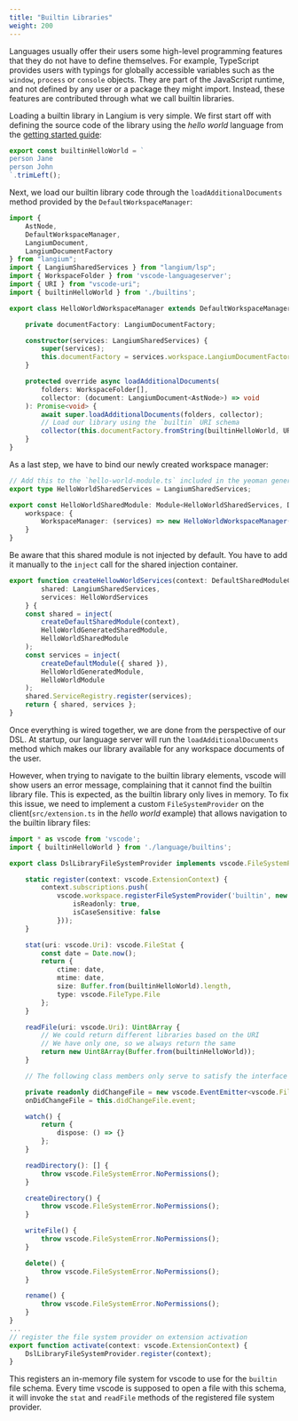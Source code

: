 ```yaml
---
title: "Builtin Libraries"
weight: 200
---
```


Languages usually offer their users some high-level programming features that they do not have to define themselves.
For example, TypeScript provides users with typings for globally accessible variables such as the `window`, `process` or `console` objects.
They are part of the JavaScript runtime, and not defined by any user or a package they might import.
Instead, these features are contributed through what we call builtin libraries.

Loading a builtin library in Langium is very simple. We first start off with defining the source code of the library using the *hello world* language from the [getting started guide](/docs/learn/workflow):

```ts
export const builtinHelloWorld = `
person Jane
person John
`.trimLeft();
```

Next, we load our builtin library code through the `loadAdditionalDocuments` method provided by the `DefaultWorkspaceManager`:

```ts
import {
    AstNode,
    DefaultWorkspaceManager,
    LangiumDocument,
    LangiumDocumentFactory
} from "langium";
import { LangiumSharedServices } from "langium/lsp";
import { WorkspaceFolder } from 'vscode-languageserver';
import { URI } from "vscode-uri";
import { builtinHelloWorld } from './builtins';

export class HelloWorldWorkspaceManager extends DefaultWorkspaceManager {

    private documentFactory: LangiumDocumentFactory;

    constructor(services: LangiumSharedServices) {
        super(services);
        this.documentFactory = services.workspace.LangiumDocumentFactory;
    }

    protected override async loadAdditionalDocuments(
        folders: WorkspaceFolder[],
        collector: (document: LangiumDocument<AstNode>) => void
    ): Promise<void> {
        await super.loadAdditionalDocuments(folders, collector);
        // Load our library using the `builtin` URI schema
        collector(this.documentFactory.fromString(builtinHelloWorld, URI.parse('builtin:///library.hello')));
    }
}
```

As a last step, we have to bind our newly created workspace manager:

```ts
// Add this to the `hello-world-module.ts` included in the yeoman generated project
export type HelloWorldSharedServices = LangiumSharedServices;

export const HelloWorldSharedModule: Module<HelloWorldSharedServices, DeepPartial<HelloWorldSharedServices>> = {
    workspace: {
        WorkspaceManager: (services) => new HelloWorldWorkspaceManager(services)
    }
}
```

Be aware that this shared module is not injected by default. You have to add it manually to the `inject` call for the shared injection container.

```ts
export function createHellowWorldServices(context: DefaultSharedModuleContext): {
        shared: LangiumSharedServices,
        services: HelloWordServices
    } {
    const shared = inject(
        createDefaultSharedModule(context),
        HelloWorldGeneratedSharedModule,
        HelloWorldSharedModule
    );
    const services = inject(
        createDefaultModule({ shared }),
        HelloWorldGeneratedModule,
        HelloWorldModule
    );
    shared.ServiceRegistry.register(services);
    return { shared, services };
}
```

Once everything is wired together, we are done from the perspective of our DSL.
At startup, our language server will run the `loadAdditionalDocuments` method which makes our library available for any workspace documents of the user.

However, when trying to navigate to the builtin library elements, vscode will show users an error message, complaining that it cannot find the builtin library file.
This is expected, as the builtin library only lives in memory.
To fix this issue, we need to implement a custom `FileSystemProvider` on the client(`src/extension.ts` in the *hello world* example) that allows navigation to the builtin library files:

```ts
import * as vscode from 'vscode';
import { builtinHelloWorld } from './language/builtins';

export class DslLibraryFileSystemProvider implements vscode.FileSystemProvider {

    static register(context: vscode.ExtensionContext) {
        context.subscriptions.push(
            vscode.workspace.registerFileSystemProvider('builtin', new DslLibraryFileSystemProvider(context), {
                isReadonly: true,
                isCaseSensitive: false
            }));
    }

    stat(uri: vscode.Uri): vscode.FileStat {
        const date = Date.now();
        return {
            ctime: date,
            mtime: date,
            size: Buffer.from(builtinHelloWorld).length,
            type: vscode.FileType.File
        };
    }

    readFile(uri: vscode.Uri): Uint8Array {
        // We could return different libraries based on the URI
        // We have only one, so we always return the same
        return new Uint8Array(Buffer.from(builtinHelloWorld));
    }

    // The following class members only serve to satisfy the interface

    private readonly didChangeFile = new vscode.EventEmitter<vscode.FileChangeEvent[]>();
    onDidChangeFile = this.didChangeFile.event;

    watch() {
        return {
            dispose: () => {}
        };
    }

    readDirectory(): [] {
        throw vscode.FileSystemError.NoPermissions();
    }

    createDirectory() {
        throw vscode.FileSystemError.NoPermissions();
    }

    writeFile() {
        throw vscode.FileSystemError.NoPermissions();
    }

    delete() {
        throw vscode.FileSystemError.NoPermissions();
    }

    rename() {
        throw vscode.FileSystemError.NoPermissions();
    }
}
...
// register the file system provider on extension activation
export function activate(context: vscode.ExtensionContext) {
    DslLibraryFileSystemProvider.register(context);
}
```

This registers an in-memory file system for vscode to use for the `builtin` file schema.
Every time vscode is supposed to open a file with this schema, it will invoke the `stat` and `readFile` methods of the registered file system provider.
